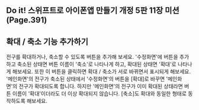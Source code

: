 ## Do it! 스위프트로 아이폰앱 만들기 개정 5판 11장 미션 (Page.391)
## 확대 / 축소 기능 추가하기
전구를 확대하거나, 축소할 수 있도록 버튼을 추가해 보세요.
'수정화면'에 버튼을 추가하고 축소된 상태면 버튼 이름이 '축소'로 나타나게 하고, 확대된 상태면 '확대'로 나타나게 해보세요. 또한 이 버튼을 클릭하면 확대 / 축소가 서로 바뀌면서 표시되게 해보세요.
'메인화면'의 전구가 축소된 상태에서 '수정화면'의 버튼을 [확대]로 바꾸면 '메인화면'의 전구가 확대되도록 합니다. 하지만 '메인화면'의 전구가 이미 확대된 상태라면 버튼 이름이 '확대'이더라도 더 이상 확대되지 않습니다. [축소]도 확대와 동일한 형태로 동작하도록 해보세요.
